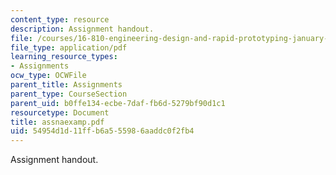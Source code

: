 ```yaml
---
content_type: resource
description: Assignment handout.
file: /courses/16-810-engineering-design-and-rapid-prototyping-january-iap-2007/54954d1d11ffb6a555986aaddc0f2fb4_assnaexamp.pdf
file_type: application/pdf
learning_resource_types:
- Assignments
ocw_type: OCWFile
parent_title: Assignments
parent_type: CourseSection
parent_uid: b0ffe134-ecbe-7daf-fb6d-5279bf90d1c1
resourcetype: Document
title: assnaexamp.pdf
uid: 54954d1d-11ff-b6a5-5598-6aaddc0f2fb4
---
```

Assignment handout.

